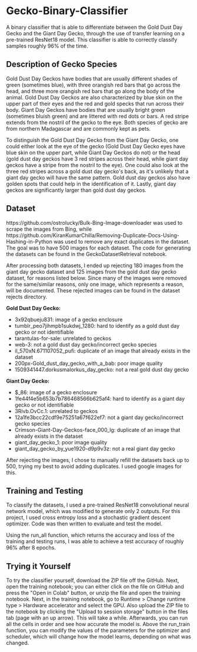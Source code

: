 # Gecko-Binary-Classifier

A binary classifier that is able to differentiate between the Gold Dust Day Gecko and the Giant Day Gecko, through the use of transfer learning on a pre-trained ResNet18 model. This classifier is able to correctly classify samples roughly 96% of the time.

<h2>Description of Gecko Species</h2>
<p>Gold Dust Day Geckos have bodies that are usually different shades of green (sometimes blue), with three orangish red bars that go across the head, and three more orangish red bars that go along the body of the animal. Gold Dust Day Geckos are also characterized by blue skin on the upper part of their eyes and the red and gold specks that run across their body. Giant Day Geckos have bodies that are usually bright green (sometimes bluish green) and are littered with red dots or bars. A red stripe extends from the nostril of the gecko to the eye. Both species of gecko are from northern Madagascar and are commonly kept as pets.<p/>

<p>To distinguish the Gold Dust Day Gecko from the Giant Day Gecko, one could either look at the eye of the gecko (Gold Dust Day Gecko eyes have blue skin on the upper part, while Giant Day Geckos do not) or the head (gold dust day geckos have 3 red stripes across their head, while giant day geckos have a stripe from the nostril to the eye). One could also look at the three red stripes across a gold dust day gecko's back, as it's unlikely that a giant day gecko will have the same pattern. Gold dust day geckos also have golden spots that could help in the identification of it. Lastly, giant day geckos are significantly larger than gold dust day geckos.<p/>

<h2>Dataset</h2>
<p>https://github.com/ostrolucky/Bulk-Bing-Image-downloader was used to scrape the images from Bing, while https://github.com/KiranKumarChilla/Removing-Duplicate-Docs-Using-Hashing-in-Python was used to remove any exact duplicates in the dataset. The goal was to have 500 images for each dataset. The code for generating the datasets can be found in the GeckoDatasetRetrieval notebook.<p/>


After processing both datasets, I ended up rejecting 180 images from the giant day gecko dataset and 125 images from the gold dust day gecko dataset, for reasons listed below. Since many of the images were removed for the same/similar reasons, only one image, which represents a reason, will be documented. These rejected images can be found in the dataset rejects directory.

**Gold Dust Day Gecko:**
- 3x92qbueju831: image of a gecko enclosure<br/>
- tumblr_peo7jihmpb1sukdwj_1280: hard to identify as a gold dust day gecko or not identifiable<br/>
- tarantulas-for-sale: unrelated to geckos<br/>
- web-3: not a gold dust day gecko/incorrect gecko species<br/>
- il_570xN.671107052_pufi: duplicate of an image that already exists in the dataset<br/>
- 200px-Gold_dust_day_gecko_with_a_bab: poor image quality<br/>
- 1509341447.dorkusmalorkus_day_gecko: not a real gold dust day gecko<br/>

**Giant Day Gecko:**
- $_86: image of a gecko enclosure
- 1fe44f4e5b653b7b786468566b625af4: hard to identify as a giant day gecko or not identifiable
- 3Rivb.OvCc.1: unrelated to geckos
- 12a1fe3bcc22cdf9e75251a67f622ef7: not a giant day gecko/incorrect gecko species
- Crimson-Giant-Day-Geckos-face_000_lg: duplicate of an image that already exists in the dataset
- giant_day_gecko_1: poor image quality
- giant_day_gecko_by_yue1920-d9p9v3z: not a real giant day gecko

After rejecting the images, I chose to manually refill the datasets back up to 500, trying my best to avoid adding duplicates. I used google images for this.

<h2>Training and Testing</h2>
 <p>To classify the datasets, I used a pre-trained ResNet18 convolutional neural network model, which was modified to generate only 2 outputs. For this project, I used cross entropy loss and a stochastic gradient descent optimizer. Code was then written to evaluate and test the model.<p/>
 
 <p> Using the run_all function, which returns the accuracy and loss of the training and testing runs, I was able to achieve a test accuracy of roughly 96% after 8 epochs. <p/>

  
 <h2>Trying it Yourself</h2>
  <p>To try the classifier yourself, download the ZIP file off the GitHub. Next, open the training notebook; you can either click on the file on GitHub and press the "Open in Colab" button, or unzip the file and open the training notebook. Next, in the training notebook, go to Runtime > Change runtime type > Hardware accelerator and select the GPU. Also upload the ZIP file to the notebook by clicking the "Upload to session storage" button in the files tab (page with an up arrow). This will take a while. Afterwards, you can run all the cells in order and see how accurate the model is. Above the run_train function, you can modify the values of the parameters for the optimizer and scheduler, which will change how the model learns, depending on what was changed. <p/>
  
